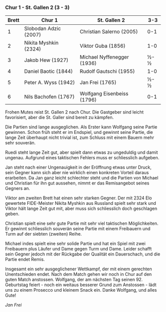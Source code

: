 ### Chur 1 - St. Gallen 2 (3 - 3)

| Brett | Chur 1                | St. Gallen 2               | 3-3 |
|-------|-----------------------|----------------------------|-----|
| 1     | Slobodan Adzic (2007) | Christian Salerno (2005)   | 0-1 |
| 2     | Nikita Myshkin (2324) | Viktor Guba (1856)         | 1-0 |
| 3     | Jakob Hew (1927)      | Michael Nyffenegger (1936) | ½-½ |
| 4     | Daniel Baotic (1844)  | Rudolf Gautschi (1955)     | 1-0 |
| 5     | Peter A. Wyss (1942)  | Jan Frei (1765)            | ½-½ |
| 6     | Nils Bachofen (1767)  | Wolfgang Eisenbeiss (1796) | 0-1 |

Frohen Mutes reist St. Gallen 2 nach Chur. Die Gastgeber sind leicht favorisiert, aber die St. Galler sind bereit zu
kämpfen.

Die Partien sind lange ausgeglichen. Als Erster kann Wolfgang seine Partie gewinnen. Schon früh steht er im
Endspiel, und gewinnt seine Partie, die lange Zeit überhaupt nicht trivial ist, zum Schluss mit einem Bauern mehr
sehr souverän.

Ruedi steht lange Zeit gut, aber spielt dann etwas zu ungeduldig und damit ungenau. Aufgrund eines taktischen
Fehlers muss er schliesslich aufgeben.

Jan steht nach einer Ungenauigkeit in der Eröffnung etwas unter Druck, sein Gegner kann sich aber nie wirklich einen
konkreten Vorteil daraus erarbeiten. Da Jan ganz leicht schlechter steht und die Partien von Michael und Christian für
ihn gut aussehen, nimmt er das Remisangebot seines Gegners an.

Viktor am zweiten Brett hat einen sehr starken Gegner. Der mit 2324 Elo gewertete FIDE-Meister Nikita Myshkin aus
Russland spielt sehr stark und Viktor hält lange Zeit gut mit, aber muss sich schliesslich doch geschlagen geben.

Christian spielt eine sehr gute Partie mit sehr viel taktischen Möglichkeiten. Er gewinnt schliesslich souverän seine
Partie mit einem Freibauern und Turm auf der siebten (zweiten) Reihe.

Michael indes spielt eine sehr solide Partie und hat ein Spiel mit zwei Freibauern plus Läufer und Dame gegen Turm und
Dame. Leider schafft sein Gegner jedoch mit der Rückgabe der Qualität ein Dauerschach, und die Partie endet Remis.

Insgesamt ein sehr ausgeglichener Wettkampf, der mit einem gerechten Unentschieden endet. Nach dem Match gehen wir noch
in Chur auf den guten Match anstossen. Wolfgang, der am nächsten Tag seinen 92. Geburtstag feiert - noch ein weitaus
besserer Grund
zum Anstossen - lädt uns zu einem Prosecco und kleinem Snack ein. Danke Wolfgang, und alles Gute!

_Jan Frei_
